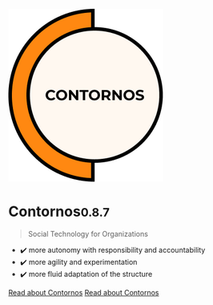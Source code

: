 ![Contornos](../assets/logo.png ':size=220')

# Contornos<small>0.8.7</small>

>  Social Technology for Organizations

- ✔️ more autonomy with responsibility and accountability
- ✔️ more agility and experimentation
- ✔️ more fluid adaptation of the structure 
 
[Read about Contornos](/en/start)
[Read about Contornos](/en/start)

